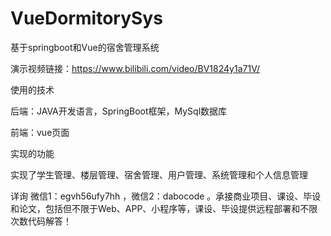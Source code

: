 # VueDormitorySys
基于springboot和Vue的宿舍管理系统

演示视频链接：https://www.bilibili.com/video/BV1824y1a71V/

使用的技术

后端：JAVA开发语言，SpringBoot框架，MySql数据库

前端：vue页面

实现的功能

实现了学生管理、楼层管理、宿舍管理、用户管理、系统管理和个人信息管理

详询 微信1：egvh56ufy7hh ，微信2：dabocode 。承接商业项目、课设、毕设和论文，包括但不限于Web、APP、小程序等，课设、毕设提供远程部署和不限次数代码解答！
